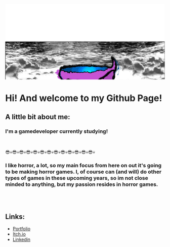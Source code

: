 ![Alzound logo](./Images/Alzound4.png)
![Alzound banner](./Images/end2.JPG)

# Hi! And welcome to my Github Page!

## A little bit about me: 

### I'm a gamedeveloper currently studying!
<br>

😎💀😎💀😎💀😎💀😎💀😎💀😎💀😎💀😎💀😎💀😎💀😎💀😎💀

### I like horror, a lot, so my main focus from here on out it's going to be making horror games. I, of course can (and will) do other types of games in these upcoming years, so im not close minded to anything, but my passion resides in horror games. 
<br>
<br> 



## Links: 
- [Portfolio](alzound.com)
- [Itch.io](https://alzound.itch.io/)
- [Linkedin](https://www.linkedin.com/in/aldoacd/)
